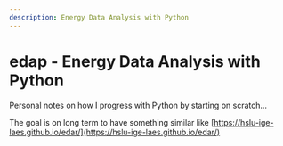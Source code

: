```yaml
---
description: Energy Data Analysis with Python
---
```


# edap - Energy Data Analysis with Python

Personal notes on how I progress with Python by starting on scratch...

The goal is on long term to have something similar like [https://hslu-ige-laes.github.io/edar/](https://hslu-ige-laes.github.io/edar/)

